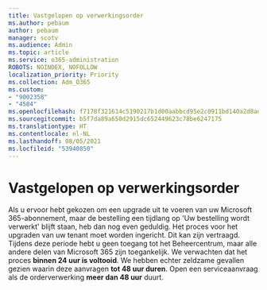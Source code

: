 ```yaml
---
title: Vastgelopen op verwerkingsorder
ms.author: pebaum
author: pebaum
manager: scotv
ms.audience: Admin
ms.topic: article
ms.service: o365-administration
ROBOTS: NOINDEX, NOFOLLOW
localization_priority: Priority
ms.collection: Adm_O365
ms.custom:
- "9002358"
- "4584"
ms.openlocfilehash: f7178f321614c5190217b1d00aabbcd95e2c0911bd140a2d8ad455665ac5b73b
ms.sourcegitcommit: b5f7da89a650d2915dc652449623c78be6247175
ms.translationtype: HT
ms.contentlocale: nl-NL
ms.lasthandoff: 08/05/2021
ms.locfileid: "53940850"
---
```

# <a name="stuck-on-processing-order"></a>Vastgelopen op verwerkingsorder

Als u ervoor hebt gekozen om een upgrade uit te voeren van uw Microsoft 365-abonnement, maar de bestelling een tijdlang op 'Uw bestelling wordt verwerkt' blijft staan, heb dan nog even geduldig. Het proces voor het upgraden van uw tenant moet worden ingericht. Dit kan zijn vertraagd. Tijdens deze periode hebt u geen toegang tot het Beheercentrum, maar alle andere delen van Microsoft 365 zijn toegankelijk. We verwachten dat het proces **binnen 24 uur is voltooid**. We hebben echter zeldzame gevallen gezien waarin deze aanvragen **tot 48 uur duren**. Open een serviceaanvraag als de orderverwerking **meer dan 48 uur** duurt.
